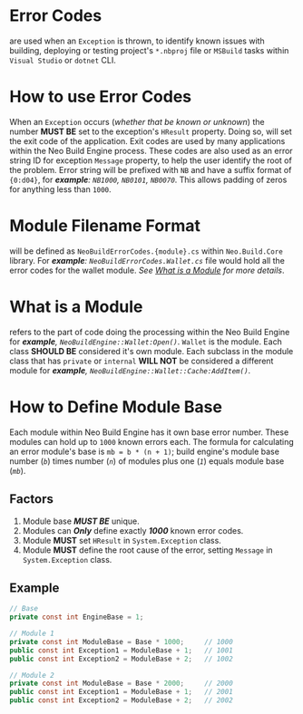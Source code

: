 # Error Codes
are used when an `Exception` is thrown, to identify known issues with
building, deploying or testing project's `*.nbproj` file or `MSBuild` tasks
within `Visual Studio` or `dotnet` CLI.

# How to use Error Codes
When an `Exception` occurs (_whether that be known or unknown_) the number
**MUST BE** set to the exception's `HResult` property. Doing so, will set the
exit code of the application. Exit codes are used by many applications within
the Neo Build Engine process. These codes are also used as an error string ID
for exception `Message` property, to help the user identify the root of the
problem. Error string will be prefixed with `NB` and have a suffix format of
`{0:d04}`, for _**example**: `NB1000`, `NB0101`, `NB0070`_. This allows
padding of zeros for anything less than `1000`.


# Module Filename Format
will be defined as `NeoBuildErrorCodes.{module}.cs` within `Neo.Build.Core`
library. For _**example**: `NeoBuildErrorCodes.Wallet.cs`_ file would hold
all the error codes for the wallet module. _See
[What is a Module](#what-is-a-module) for more details_.

# What is a Module
refers to the part of code doing the processing within the Neo Build Engine
for _**example**, `NeoBuildEngine::Wallet:Open()`_. `Wallet` is the module.
Each class **SHOULD BE** considered it's own module. Each subclass in the
module class that has `private` or `internal` **WILL NOT** be considered a
different module for _**example**, `NeoBuildEngine::Wallet::Cache:AddItem()`_.

# How to Define Module Base
Each module within Neo Build Engine has it own base error number. These
modules can hold up to `1000` known errors each. The formula for calculating
an error module's base is `mb = b * (n + 1)`; build engine's module base
number (_`b`_) times number (_`n`_) of modules plus one (_`1`_) equals module
base (_`mb`_).

## Factors
1. Module base _**MUST BE**_ unique.
1. Modules can _**Only**_ define exactly _**1000**_ known error codes.
1. Module **MUST** set `HResult` in `System.Exception` class.
1. Module **MUST** define the root cause of the error, setting `Message` in `System.Exception` class.

## Example
```csharp
// Base
private const int EngineBase = 1;

// Module 1
private const int ModuleBase = Base * 1000;     // 1000
public const int Exception1 = ModuleBase + 1;   // 1001
public const int Exception2 = ModuleBase + 2;   // 1002

// Module 2
private const int ModuleBase = Base * 2000;     // 2000
public const int Exception1 = ModuleBase + 1;   // 2001
public const int Exception2 = ModuleBase + 2;   // 2002
```
